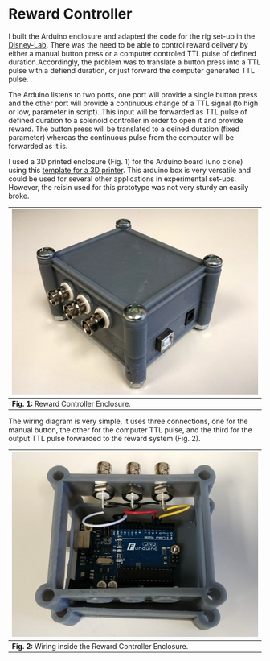 # Reward Controller

I built the Arduino enclosure and adapted the code for the rig set-up in the [Disney-Lab](https://github.com/neurodisney/arduino_sketches/tree/master/RewardControl/DisneyReward). There was the need to be able to control reward delivery by either a manual button press or a computer controled TTL pulse of defined duration.Accordingly, the problem was to translate a button press into a TTL pulse with a defiend duration, or just forward the computer generated TTL pulse.

The Arduino listens to two ports, one port will provide a single button press and the other port will provide a continuous change of a TTL signal (to high or low, parameter in script). This input will be forwarded as TTL pulse of defined duration to a solenoid controller in order to open it and provide reward. The button press will be translated to a deined duration (fixed parameter) whereas the continuous pulse from the computer will be forwarded as it is. 

I used a 3D printed enclosure (Fig. 1) for the Arduino board (uno clone) using this [template for a 3D printer](http://www.thingiverse.com/thing:379158 ). This arduino box is very versatile and could be used for several other applications in experimental set-ups. However, the reisin used for this prototype was not very sturdy an easily broke. 
 
 |![Reward controler enclosure](Reward_controler_enclosure.png  "Reward controler enclosure")|
 |----| 
|**Fig. 1:** Reward Controller Enclosure.|

The wiring diagram is very simple, it uses three connections, one for the manual button, the other for the computer TTL pulse, and the third for the output TTL pulse forwarded to the reward system (Fig. 2).

|![Reward controler wiring](Reward_controler_wiring.png  "Reward controler wiring")|
|----| 
|**Fig. 2:** Wiring inside the Reward Controller Enclosure.|
